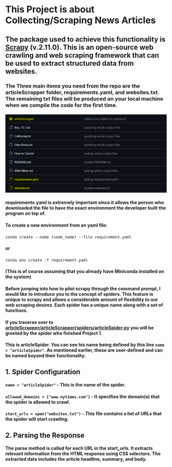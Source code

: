 # This Project is about Collecting/Scraping News Articles
## The package used to achieve this functionality is [Scrapy](https://scrapy.org/) (v.2.11.0). This is an open-source web crawling and web scraping framework that can be used to extract structured data from websites. 
### The Three main items you need from the repo are the articleScrapper folder, requirements.yaml, and websites.txt. The remaining txt files will be produced on your local machine when we compile the code for the first time.
#### <img src="images/Screenshot%202024-01-29%20182004.png" alt="image of the repo with elements highlighted in yellow"/>
#### requirements.yaml is extremely important since it allows the person who downloaded the file to have the exact environment the developer built the program on top of.  

#### To create a new environment from an yaml file:
```conda create --name (some_name) --file requirement.yaml```
#### or
```conda env create -f requirement.yaml```
#### (This is of course assuming that you already have Miniconda installed on the system)

#### Before jumping into how to pilot scrapy through the command prompt, I would like to introduce you to the concept of spiders. This feature is unique to scrapy and allows a considerable amount of flexibility to our web scraping desires. Each spider has a unique name along with a set of functions. 

#### If you traverse over to [articleScrapper/articleScrapper/spiders/articleSpider.py](https://github.com/Tearever/ScrapingTheeWeb/blob/main/articleScrapper/articleScrapper/spiders/articleSpider.py) you will be greeted by the spider who finished Project 1. 

#### This is articleSpider. You can see his name being defined by this line ```name = "articleSpider"```. As mentioned earlier, these are user-defined and can be named beyond their functionality. 

## 1. Spider Configuration

#### ```name = "articleSpider"``` - This is the name of the spider.
#### ```allowed_domains = ["www.nytimes.com"]``` - It specifies the domain(s) that the spider is allowed to crawl.
#### ```start_urls = open("websites.txt")``` - This file contains a list of URLs that the spider will start crawling.

## 2. Parsing the Response

#### The parse method is called for each URL in the start_urls. It extracts relevant information from the HTML response using CSS selectors. The extracted data includes the article headline, summary, and body.
